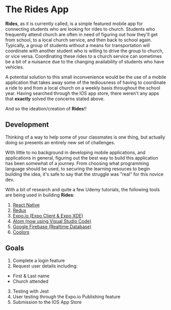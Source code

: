 # The Rides App 

**Rides**, as it is currently called, is a simple featured mobile app for connecting students who are looking for rides to church. Students who frequently attend church are often in need of figuring out how they'll get from school, to a local church service, and then back to school again. Typically, a group of students without a means for transportation will coordinate with another student who is willing to drive the group to church, or vice versa. Coordinating these rides to a church service can sometimes be a bit of a nuisance due to the changing availability of students who have vehicles. 

A potential solution to this small inconvenience would be the use of a mobile application that takes away some of the tediousness of having to coordinate a ride to and from a local church on a weekly basis throughout the school year. Having searched through the IOS app store, there weren't any apps that **exactly** solved the concerns stated above.

And so the ideation/creation of **Rides**!!

## Development

Thinking of a way to help some of your classmates is one thing, but actually doing so presents an entirely new set of challenges. 

With little to no background in developing mobile applications, and applications in general, figuring out the best way to build this application has been somewhat of a journey. From choosing what programming language should be used, to securing the learning resouces to begin building the idea, it's safe to say that the struggle was "real" for this novice dev. 

With a bit of research and quite a few Udemy tutorials, the following tools are being used in building **Rides**: 
1. [React Native](https://facebook.github.io/react-native)
2. [Redux](https://redux.js.org)
3. [Expo.io (Expo Client & Expo XDE)](https://expo.io)
4. [Atom (now using Visual Studio Code)](https://atom.io)
5. [Google Firebase (Realtime Database)](https://firebase.google.com/)
6. [Coolors](https://coolors.co)

## Goals
1. Complete a login feature
2. Request user details including: 
  * First & Last name
  * Church attended
3. Testing with Jest
4. User testing through the Expo.io Publishing feature
5. Submission to the IOS App Store

